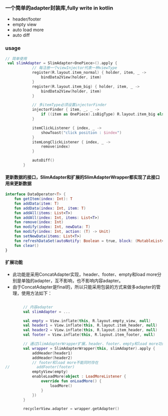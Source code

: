 ### 一个简单的adapter封装库,fully write in kotlin

- header/footer
- empty view
- auto load more
- auto diff

### usage

```kotlin
// 简单使用
 val slimAdapter = SlimAdapter<OnePiece>().apply {
            // 每注册一个viewInjector代表一种viewType
            register(R.layout.item_normal) { holder, item, _ ->
                bindData2View(holder, item)
            }
            register(R.layout.item_big) { holder, item, _ ->
                bindData2View(holder, item)
            }

            // 多itemType必须设置injectorFinder
            injectorFinder { item, _, _ ->
                if ((item as OnePiece).isBigType) R.layout.item_big else R.layout.item_normal
            }

            itemClickListener { index, _ ->
                showToast("click position : $index")
            }
            itemLongClickListener { index, _ ->
                remove(index)
            }

            autoDiff()
        }

```
#### 更新数据的接口，SlimAdapter和扩展的SlimAdapterWrapper都实现了此接口用来更新数据
```kotlin
interface DataOperator<T> {
    fun getItem(index: Int): T
    fun addData(item: T)
    fun addData(index: Int, item: T)
    fun addAll(items: List<T>)
    fun addAll(index: Int, items: List<T>)
    fun remove(index: Int)
    fun modify(index: Int, newData: T)
    fun modify(index: Int, action: (T) -> Unit)
    fun setNewData(items: List<T>)
    fun refreshDataSet(autoNotify: Boolean = true, block: (MutableList<T>) -> Unit)
    fun clear()
}
```
#### 扩展功能
- 此功能是采用ConcatAdapter实现，header、footer、empty和load more分别是单独的adapter，互不影响，也不影响内容adapter。
- 由于ConcatAdapter是final的，所以只能采用包装的方式来做多adapter的管理，使用方法如下：
```kotlin

        // 内容adapter
        val slimAdapter = ...

        val empty = View.inflate(this, R.layout.empty_view, null)
        val header1 = View.inflate(this, R.layout.item_header, null)
        val header2 = View.inflate(this, R.layout.item_header, null)
        val footer = View.inflate(this, R.layout.item_footer, null)

        // 通过SlimAdapterWrapper扩展，header、footer、empty和load more功能
        val wrapper = SlimAdapterWrapper(this, slimAdapter).apply {
            addHeader(header1)
            addHeader(header2)
            // footer和load more不能同时存在
//            addFooter(footer)
            emptyView(empty)
            enableLoadMore(object : LoadMoreListener {
                override fun onLoadMore() {
                    loadMore()
                }
            })
        }

        recyclerView.adapter = wrapper.getAdapter()
```